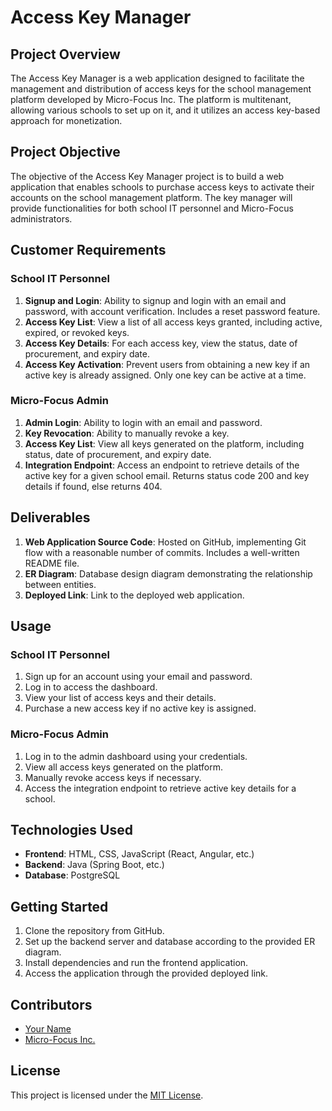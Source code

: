 # Access Key Manager

## Project Overview

The Access Key Manager is a web application designed to facilitate the management and distribution of access keys for the school management platform developed by Micro-Focus Inc. The platform is multitenant, allowing various schools to set up on it, and it utilizes an access key-based approach for monetization.

## Project Objective

The objective of the Access Key Manager project is to build a web application that enables schools to purchase access keys to activate their accounts on the school management platform. The key manager will provide functionalities for both school IT personnel and Micro-Focus administrators.

## Customer Requirements

### School IT Personnel

1. **Signup and Login**: Ability to signup and login with an email and password, with account verification. Includes a reset password feature.
2. **Access Key List**: View a list of all access keys granted, including active, expired, or revoked keys.
3. **Access Key Details**: For each access key, view the status, date of procurement, and expiry date.
4. **Access Key Activation**: Prevent users from obtaining a new key if an active key is already assigned. Only one key can be active at a time.

### Micro-Focus Admin

1. **Admin Login**: Ability to login with an email and password.
2. **Key Revocation**: Ability to manually revoke a key.
3. **Access Key List**: View all keys generated on the platform, including status, date of procurement, and expiry date.
4. **Integration Endpoint**: Access an endpoint to retrieve details of the active key for a given school email. Returns status code 200 and key details if found, else returns 404.

## Deliverables

1. **Web Application Source Code**: Hosted on GitHub, implementing Git flow with a reasonable number of commits. Includes a well-written README file.
2. **ER Diagram**: Database design diagram demonstrating the relationship between entities.
3. **Deployed Link**: Link to the deployed web application.

## Usage

### School IT Personnel

1. Sign up for an account using your email and password.
2. Log in to access the dashboard.
3. View your list of access keys and their details.
4. Purchase a new access key if no active key is assigned.

### Micro-Focus Admin

1. Log in to the admin dashboard using your credentials.
2. View all access keys generated on the platform.
3. Manually revoke access keys if necessary.
4. Access the integration endpoint to retrieve active key details for a school.

## Technologies Used

- **Frontend**: HTML, CSS, JavaScript (React, Angular, etc.)
- **Backend**: Java (Spring Boot, etc.)
- **Database**: PostgreSQL

## Getting Started

1. Clone the repository from GitHub.
2. Set up the backend server and database according to the provided ER diagram.
3. Install dependencies and run the frontend application.
4. Access the application through the provided deployed link.

## Contributors

- [Your Name](https://github.com/yourusername)
- [Micro-Focus Inc.](https://github.com/microfocus)

## License

This project is licensed under the [MIT License](LICENSE).
